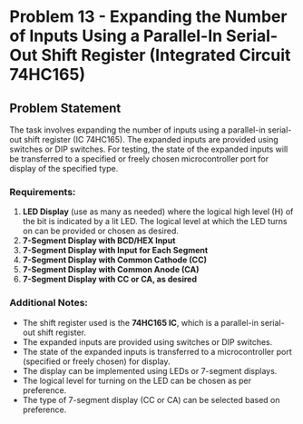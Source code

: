 # Problem 13 - Expanding the Number of Inputs Using a Parallel-In Serial-Out Shift Register (Integrated Circuit 74HC165)

## Problem Statement

The task involves expanding the number of inputs using a parallel-in serial-out shift register (IC 74HC165). The expanded inputs are provided using switches or DIP switches. For testing, the state of the expanded inputs will be transferred to a specified or freely chosen microcontroller port for display of the specified type.

### Requirements:
1. **LED Display** (use as many as needed) where the logical high level (H) of the bit is indicated by a lit LED. The logical level at which the LED turns on can be provided or chosen as desired.
2. **7-Segment Display with BCD/HEX Input**
3. **7-Segment Display with Input for Each Segment**
4. **7-Segment Display with Common Cathode (CC)**
5. **7-Segment Display with Common Anode (CA)**
6. **7-Segment Display with CC or CA, as desired**

### Additional Notes:
- The shift register used is the **74HC165 IC**, which is a parallel-in serial-out shift register.
- The expanded inputs are provided using switches or DIP switches.
- The state of the expanded inputs is transferred to a microcontroller port (specified or freely chosen) for display.
- The display can be implemented using LEDs or 7-segment displays.
- The logical level for turning on the LED can be chosen as per preference.
- The type of 7-segment display (CC or CA) can be selected based on preference.
